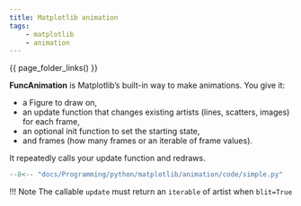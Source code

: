 ```yaml
---
title: Matplotlib animation
tags:
    - matplotlib
    - animation
---
```


{{ page_folder_links() }}

**FuncAnimation** is Matplotlib’s built-in way to make animations. You give it:

- a Figure to draw on,
- an update function that changes existing artists (lines, scatters, images) for each frame,
- an optional init function to set the starting state,
- and frames (how many frames or an iterable of frame values).

It repeatedly calls your update function and redraws.

```python
--8<-- "docs/Programming/python/matplotlib/animation/code/simple.py"
```

!!! Note
    The callable `update` must return an `iterable` of artist when `blit=True`